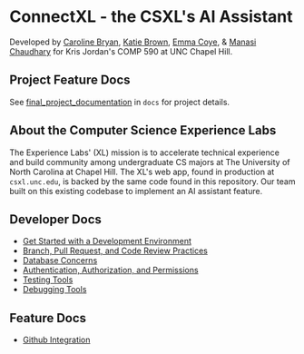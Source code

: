 # ConnectXL - the CSXL's AI Assistant

Developed by [Caroline Bryan](https://github.com/cgbryan1), [Katie Brown](https://github.com/kgbrown5), [Emma Coye](https://github.com/emmacoye), & [Manasi Chaudhary](https://github.com/mchaudh-21) for Kris Jordan's COMP 590 at UNC Chapel Hill. 


## Project Feature Docs

See [final_project_documentation](docs/final_project_documentation.md) in `docs` for project details.

## About the Computer Science Experience Labs

The Experience Labs' (XL) mission is to accelerate technical experience and build community among undergraduate CS majors at The University of North Carolina at Chapel Hill. The XL's web app, found in production at `csxl.unc.edu`, is backed by the same code found in this repository. Our team built on this existing codebase to implement an AI assistant feature.


## Developer Docs

* [Get Started with a Development Environment](docs/get_started.md)
* [Branch, Pull Request, and Code Review Practices](docs/branches.md)
* [Database Concerns](docs/database.md)
* [Authentication, Authorization, and Permissions](docs/auth.md)
* [Testing Tools](docs/testing.md)
* [Debugging Tools](docs/debugging.md)

## Feature Docs

* [Github Integration](docs/github_integration.md)

